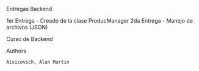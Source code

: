 Entregas Backend

1er Entrega - Creado de la clase ProducManager
2da Entrega - Manejo de archivos (JSON)

Curso de Backend

Authors

    Aisicovich, Alan Martin
